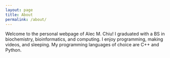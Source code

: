 ```yaml
---
layout: page
title: About
permalink: /about/
---
```


Welcome to the personal webpage of Alec M. Chiu! I graduated with a BS in biochemistry, bioinformatics, and computing. I enjoy programming, making videos, and sleeping. My programming languages of choice are C++ and Python.
